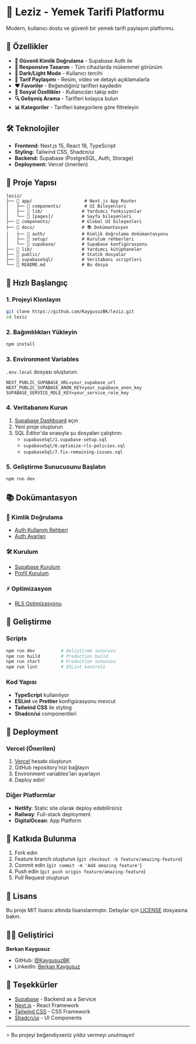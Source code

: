 # 🍳 Leziz - Yemek Tarifi Platformu

Modern, kullanıcı dostu ve güvenli bir yemek tarifi paylaşım platformu.

## 🚀 Özellikler

- **🔐 Güvenli Kimlik Doğrulama** - Supabase Auth ile
- **📱 Responsive Tasarım** - Tüm cihazlarda mükemmel görünüm
- **🌙 Dark/Light Mode** - Kullanıcı tercihi
- **📝 Tarif Paylaşımı** - Resim, video ve detaylı açıklamalarla
- **❤️ Favoriler** - Beğendiğiniz tarifleri kaydedin
- **👥 Sosyal Özellikler** - Kullanıcıları takip edin
- **🔍 Gelişmiş Arama** - Tarifleri kolayca bulun
- **📊 Kategoriler** - Tarifleri kategorilere göre filtreleyin

## 🛠️ Teknolojiler

- **Frontend:** Next.js 15, React 18, TypeScript
- **Styling:** Tailwind CSS, Shadcn/ui
- **Backend:** Supabase (PostgreSQL, Auth, Storage)
- **Deployment:** Vercel (önerilen)

## 📁 Proje Yapısı

```
leziz/
├── 📁 app/                    # Next.js App Router
│   ├── 📁 components/         # UI Bileşenleri
│   ├── 📁 lib/               # Yardımcı fonksiyonlar
│   └── 📁 [pages]/           # Sayfa bileşenleri
├── 📁 components/            # Global UI bileşenleri
├── 📁 docs/                  # 📚 Dokümantasyon
│   ├── 📁 auth/              # Kimlik doğrulama dokümantasyonu
│   ├── 📁 setup/             # Kurulum rehberleri
│   └── 📁 supabase/          # Supabase konfigürasyonu
├── 📁 lib/                   # Yardımcı kütüphaneler
├── 📁 public/                # Statik dosyalar
├── 📁 supabaseSql/           # Veritabanı scriptleri
└── 📄 README.md              # Bu dosya
```

## 🚀 Hızlı Başlangıç

### 1. Projeyi Klonlayın
```bash
git clone https://github.com/KaygusuzBK/leziz.git
cd leziz
```

### 2. Bağımlılıkları Yükleyin
```bash
npm install
```

### 3. Environment Variables
`.env.local` dosyası oluşturun:
```env
NEXT_PUBLIC_SUPABASE_URL=your_supabase_url
NEXT_PUBLIC_SUPABASE_ANON_KEY=your_supabase_anon_key
SUPABASE_SERVICE_ROLE_KEY=your_service_role_key
```

### 4. Veritabanını Kurun
1. [Supabase Dashboard](https://supabase.com/dashboard) açın
2. Yeni proje oluşturun
3. SQL Editor'da sırasıyla şu dosyaları çalıştırın:
   - `supabaseSql/1.supabase-setup.sql`
   - `supabaseSql/6.optimize-rls-policies.sql`
   - `supabaseSql/7.fix-remaining-issues.sql`

### 5. Geliştirme Sunucusunu Başlatın
```bash
npm run dev
```

## 📚 Dokümantasyon

### 🔐 Kimlik Doğrulama
- [Auth Kullanım Rehberi](docs/auth/AUTH_USAGE.md)
- [Auth Ayarları](docs/auth/SUPABASE_AUTH_SETTINGS.md)

### 🛠️ Kurulum
- [Supabase Kurulum](docs/setup/SUPABASE_SETUP.md)
- [Profil Kurulum](docs/setup/PROFILE_SETUP.md)

### ⚡ Optimizasyon
- [RLS Optimizasyonu](docs/supabase/SUPABASE_RLS_OPTIMIZATION.md)

## 🔧 Geliştirme

### Scripts
```bash
npm run dev          # Geliştirme sunucusu
npm run build        # Production build
npm run start        # Production sunucusu
npm run lint         # ESLint kontrolü
```

### Kod Yapısı
- **TypeScript** kullanılıyor
- **ESLint** ve **Prettier** konfigürasyonu mevcut
- **Tailwind CSS** ile styling
- **Shadcn/ui** componentleri

## 🚀 Deployment

### Vercel (Önerilen)
1. [Vercel](https://vercel.com) hesabı oluşturun
2. GitHub repository'nizi bağlayın
3. Environment variables'ları ayarlayın
4. Deploy edin!

### Diğer Platformlar
- **Netlify**: Static site olarak deploy edebilirsiniz
- **Railway**: Full-stack deployment
- **DigitalOcean**: App Platform

## 🤝 Katkıda Bulunma

1. Fork edin
2. Feature branch oluşturun (`git checkout -b feature/amazing-feature`)
3. Commit edin (`git commit -m 'Add amazing feature'`)
4. Push edin (`git push origin feature/amazing-feature`)
5. Pull Request oluşturun

## 📄 Lisans

Bu proje MIT lisansı altında lisanslanmıştır. Detaylar için [LICENSE](LICENSE) dosyasına bakın.

## 👨‍💻 Geliştirici

**Berkan Kaygusuz**
- GitHub: [@KaygusuzBK](https://github.com/KaygusuzBK)
- LinkedIn: [Berkan Kaygusuz](https://linkedin.com/in/berkankaygusuz)

## 🙏 Teşekkürler

- [Supabase](https://supabase.com) - Backend as a Service
- [Next.js](https://nextjs.org) - React Framework
- [Tailwind CSS](https://tailwindcss.com) - CSS Framework
- [Shadcn/ui](https://ui.shadcn.com) - UI Components

---

⭐ Bu projeyi beğendiyseniz yıldız vermeyi unutmayın!